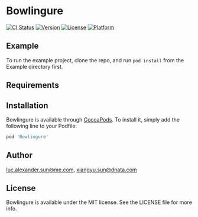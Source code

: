 # Bowlingure

[![CI Status](https://img.shields.io/travis/luc.alexander.sun@me.com/Bowlingure.svg?style=flat)](https://travis-ci.org/luc.alexander.sun@me.com/Bowlingure)
[![Version](https://img.shields.io/cocoapods/v/Bowlingure.svg?style=flat)](https://cocoapods.org/pods/Bowlingure)
[![License](https://img.shields.io/cocoapods/l/Bowlingure.svg?style=flat)](https://cocoapods.org/pods/Bowlingure)
[![Platform](https://img.shields.io/cocoapods/p/Bowlingure.svg?style=flat)](https://cocoapods.org/pods/Bowlingure)

## Example

To run the example project, clone the repo, and run `pod install` from the Example directory first.

## Requirements

## Installation

Bowlingure is available through [CocoaPods](https://cocoapods.org). To install
it, simply add the following line to your Podfile:

```ruby
pod 'Bowlingure'
```

## Author

luc.alexander.sun@me.com, xiangyu.sun@dnata.com

## License

Bowlingure is available under the MIT license. See the LICENSE file for more info.
